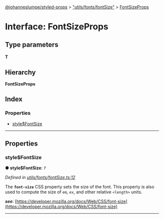 [@johanneslumpe/styled-props](../README.md) > ["utils/fonts/fontSize"](../modules/_utils_fonts_fontsize_.md) > [FontSizeProps](../interfaces/_utils_fonts_fontsize_.fontsizeprops.md)

# Interface: FontSizeProps

## Type parameters
#### T 
## Hierarchy

**FontSizeProps**

## Index

### Properties

* [style$FontSize](_utils_fonts_fontsize_.fontsizeprops.md#style_fontsize)

---

## Properties

<a id="style_fontsize"></a>

###  style$FontSize

**● style$FontSize**: *`T`*

*Defined in [utils/fonts/fontSize.ts:12](https://github.com/johanneslumpe/styled-props/blob/8e709f1/src/utils/fonts/fontSize.ts#L12)*

The **`font-size`** CSS property sets the size of the font. This property is also used to compute the size of `em`, `ex`, and other relative `<length>` units.

*__see__*: [https://developer.mozilla.org/docs/Web/CSS/font-size](https://developer.mozilla.org/docs/Web/CSS/font-size)

___

